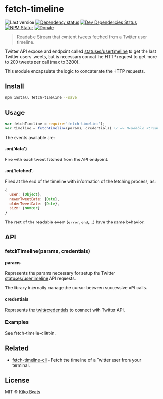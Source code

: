 # fetch-timeline

![Last version](https://img.shields.io/github/tag/Kikobeats/fetch-timeline.svg?style=flat-square)
[![Dependency status](http://img.shields.io/david/Kikobeats/fetch-timeline.svg?style=flat-square)](https://david-dm.org/Kikobeats/fetch-timeline)
[![Dev Dependencies Status](http://img.shields.io/david/dev/Kikobeats/fetch-timeline.svg?style=flat-square)](https://david-dm.org/Kikobeats/fetch-timeline#info=devDependencies)
[![NPM Status](http://img.shields.io/npm/dm/fetch-timeline.svg?style=flat-square)](https://www.npmjs.org/package/fetch-timeline)
[![Donate](https://img.shields.io/badge/donate-paypal-blue.svg?style=flat-square)](https://paypal.me/Kikobeats)

> Readable Stream that content tweets fetched from a Twitter user timeline.

Twitter API expose and endpoint called [statuses/usertimeline](https://dev.twitter.com/rest/reference/get/statuses/user_timeline) to get the last Twitter users tweets, but is necessary concat the HTTP
request to get more to 200 tweets per call (max to 3200).

This module encapsulate the logic to concatenate the HTTP requests.

## Install

```bash
npm install fetch-timeline --save
```

## Usage

```js
var fetchTimeline = require('fetch-timeline');
var timeline = fetchTimeline(params, credentials) // => Readable Stream
```

The events available are:

#### .on('data')

Fire with each tweet fetched from the API endpoint.

#### .on('fetched')

Fired at the end of the timeline with information of the fetching process, as:

```js
{
  user: {Object},
  newerTweetDate: {Date},
  olderTweetDate: {Date},
  size: {Number}
}
```

The rest of the readable event (`error`, `end`,...) have the same behavior.

## API

### fetchTimeline(params, credentials)

#### params

Represents the params necessary for setup the Twitter [statuses/usertimeline](https://dev.twitter.com/rest/reference/get/statuses/user_timeline) API requests.

The library internally manage the cursor between successive API calls.

#### credentials

Represents the [twit#credentials](https://github.com/ttezel/twit#var-t--new-twitconfig) to connect with Twitter API.


### Examples

See [fetch-timelie-cli#bin](https://github.com/Kikobeats/fetch-timeline-cli/blob/master/bin/index.js#L116-L146).

## Related

- [fetch-timeline-cli](https://github.com/Kikobeats/fetch-timeline-cli) – Fetch the timeline of a Twitter user from your terminal.

## License

MIT © [Kiko Beats](http://kikobeats.com)

